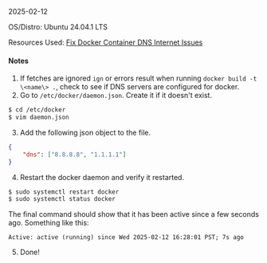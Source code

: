 2025-02-12

OS/Distro: Ubuntu 24.04.1 LTS

Resources Used:
[Fix Docker Container DNS Internet Issues](https://confidence.sh/blog/fix-docker-container-dns-internet-issues/)

#### Notes
1. If fetches are ignored `ign` or errors result when running `docker build -t \<name\> .`, check to see if DNS servers are configured for docker.
2. Go to `/etc/docker/daemon.json`. Create it if it doesn't exist.

```bash
$ cd /etc/docker
$ vim daemon.json
```

3. Add the following json object to the file.

```json
{
    "dns": ["8.8.8.8", "1.1.1.1"]
}
```

4. Restart the docker daemon and verify it restarted.

```bash
$ sudo systemctl restart docker
$ sudo systemctl status docker
```

The final command should show that it has been active since a few seconds ago. Something like this:

```
Active: active (running) since Wed 2025-02-12 16:28:01 PST; 7s ago
```

5. Done!
